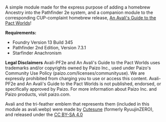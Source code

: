 A simple module made for the express purpose of adding a homebrew Ancestry into the Pathfinder 2e system, and a companion module to the corresponding CUP-complaint homebrew release, [An Avali's Guide to the Pact Worlds](https://nezuyo.itch.io/an-avalis-guide-to-the-pact-worlds)!

**Requirements:**
* Foundry Version 13 Build 345
* Pathfinder 2nd Edition, Version 7.3.1
* Starfinder Anachronism

**Legal Disclaimers**
Avali-PF2e and An Avali's Guide to the Pact Worlds uses trademarks and/or copyrights owned by Paizo Inc., used under Paizo's Community Use Policy (paizo.com/licenses/communityuse). We are expressly prohibited from charging you to use or access this content. Avali-PF2e and An Avali's Guide to the Pact Worlds is not published, endorsed, or specifically approved by Paizo. For more information about Paizo Inc. and Paizo products, visit paizo.com.

Avali and the tri-feather emblem that represents them (included in this module as avali.webp) were made by [Cutesune](https://linktr.ee/cutesune) (formerly RyuujinZERO), and released under the [CC BY-SA 4.0](https://creativecommons.org/licenses/by-sa/4.0/deed.en)
 
